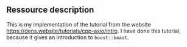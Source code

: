 ## Ressource description
This is my implementation of the tutorial from the website https://dens.website/tutorials/cpp-asio/intro. I have done this tutorial, because it gives an introduction to ```boost::beast```.